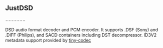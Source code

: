 <h2>JustDSD</h2>
=======

DSD audio format decoder and PCM encoder.
It supports .DSF (Sony) and .DIFF (Philips), and SACD containers including DST decompressor.
ID3V2 metadata support provided by <a href="https://github.com/drogatkin/tiny-codec/tree/master/tools/ID3V2">tiny-codec</a>
